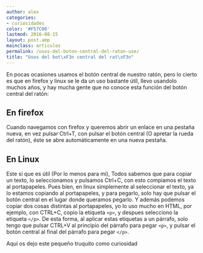 ```yaml
---
author: alex
categories:
- curiosidades
color: '#F57C00'
lastmod: 2016-08-15
layout: post.amp
mainclass: articulos
permalink: /usos-del-boton-central-del-raton-use/
title: "Usos del bot\xF3n central del rat\xF3n"
---
```


En pocas ocasiones usamos el botón central de nuestro ratón, pero lo cierto es que en firefox y linux se le da un uso bastante útil, llevo usandolo muchos años, y hay mucha gente que no conoce esta función del botón central del ratón:

<!--more--><!--ad-->



## En firefox

Cuando navegamos con firefox y queremos abrir un enlace en una pestaña nueva, en vez pulsar Ctrl+T, con pulsar el botón central (O apretar la rueda del ratón), éste se abre automáticamente en una nueva pestaña.

## En Linux

Este si que es útil (Por lo menos para mi), Todos sabemos que para copiar un texto, lo seleccionamos y pulsamos Ctrl+C, con esto compiamos el texto al portapapeles. Pues bien, en linux simplemente al seleccionar el texto, ya lo estamos copiando al portapapeles, y para pegarlo, solo hay que pulsar el botón central en el lugar donde queramos pegarlo. Y además podemos copiar dos cosas distintas al portapapeles, yo lo uso mucho en HTML, por ejemplo, con CTRL+C, copio la etiqueta `<p>`, y despues selecciono la etiqueta `</p>`. De esta forma, al aplicar estas etiquetas a un párrafo, solo tengo que pulsar CTRL+V al principio del párrafo para pegar `<p>`, y pulsar el botón central al final del párrafo para pegar `</p>`.

Aquí os dejo este pequeño truquito como curiosidad
